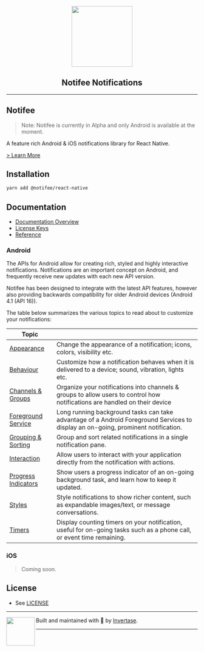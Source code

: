 <p align="center">
  <a href="https://notifee.app">
    <img width="160px" src="https://notifee.app/logo-icon.png"><br/>
  </a>
  <h2 align="center">Notifee Notifications</h2>
</p>

---

## Notifee

> Note: Notifee is currently in Alpha and only Android is available at the moment.

A feature rich Android & iOS notifications library for React Native.

[> Learn More](https://notifee.app/)

## Installation

```bash
yarn add @notifee/react-native
```

## Documentation

- [Documentation Overview](https://notifee.app/react-native/docs/overview)
- [License Keys](https://notifee.app/react-native/docs/license-keys)
- [Reference](https://notifee.app/react-native/reference)

### Android

The APIs for Android allow for creating rich, styled and highly interactive notifications. Notifications are an important
concept on Android, and frequently receive new updates with each new API version.

Notifee has been designed to integrate with the latest API features, however also providing backwards compatibility for
older Android devices (Android 4.1 (API 16)).

The table below summarizes the various topics to read about to customize your notifications:

| Topic                                                                                    |                                                                                                                                   |
| ---------------------------------------------------------------------------------------- | --------------------------------------------------------------------------------------------------------------------------------- |
| [Appearance](https://notifee.app/react-native/docs/android/appearance)                   | Change the appearance of a notification; icons, colors, visibility etc.                                                           |
| [Behaviour](https://notifee.app/react-native/docs/android/behaviour)                     | Customize how a notification behaves when it is delivered to a device; sound, vibration, lights etc.                              |
| [Channels & Groups](https://notifee.app/react-native/docs/android/channels)              | Organize your notifications into channels & groups to allow users to control how notifications are handled on their device        |
| [Foreground Service](https://notifee.app/react-native/docs/android/foreground-service)   | Long running background tasks can take advantage of a Android Foreground Services to display an on-going, prominent notification. |
| [Grouping & Sorting](https://notifee.app/react-native/docs/android/grouping-and-sorting) | Group and sort related notifications in a single notification pane.                                                               |
| [Interaction](https://notifee.app/react-native/docs/android/interaction)                 | Allow users to interact with your application directly from the notification with actions.                                        |
| [Progress Indicators](https://notifee.app/react-native/docs/android/progress-indicators) | Show users a progress indicator of an on-going background task, and learn how to keep it updated.                                 |
| [Styles](https://notifee.app/react-native/docs/android/styles)                           | Style notifications to show richer content, such as expandable images/text, or message conversations.                             |
| [Timers](https://notifee.app/react-native/docs/android/timers)                           | Display counting timers on your notification, useful for on-going tasks such as a phone call, or event time remaining.            |

### iOS

> Coming soon.

## License

- See [LICENSE](/LICENSE)

---

<p>
  <img align="left" width="75px" src="https://static.invertase.io/assets/invertase-logo-small.png">
  <p align="left">
    Built and maintained with 💛 by <a href="https://invertase.io">Invertase</a>.
  </p>
</p>

---
